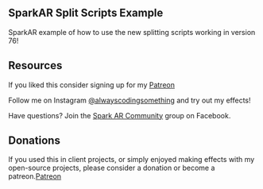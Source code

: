 ## SparkAR Split Scripts Example

 SparkAR example of how to use the new splitting scripts 
 working in version 76!

## Resources

If you liked this consider signing up for my [Patreon](https://www.patreon.com/user?u=20402687)

Follow me on Instagram [@alwayscodingsomething](https://instagram.com/alwayscodingsomething) and try out my effects!

Have questions? Join the [Spark AR Community](https://www.facebook.com/groups/SparkARcommunity/) group on Facebook.


## Donations

If you used this in client projects, or simply enjoyed making effects with my open-source projects, please consider a donation or become a patreon.[Patreon](https://www.patreon.com/user?u=20402687)

